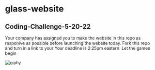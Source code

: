 # glass-website

## Coding-Challenge-5-20-22
Your company has assigned you to make the website in this repo as responive as possible before launching the website today. Fork this repo and turn in a link to your  Your deadline is 2:25pm eastern.  Let the games begin

![giphy](https://user-images.githubusercontent.com/16675605/169573988-31b3e46f-8917-4787-9832-4755a3bbded8.gif)
